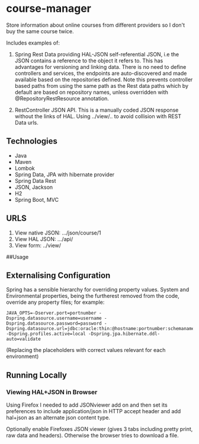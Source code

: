 # course-manager

Store information about online courses from different providers so I don't buy the same course twice.

Includes examples of:

1. Spring Rest Data providing HAL-JSON self-referential JSON, i.e the JSON contains a reference to the object it refers to. This has advantages for versioning and linking data. There is no need to define controllers and services, the endpoints are auto-discovered and made available based on the repositories defined. Note this prevents controller based paths from using the same path as the Rest data paths which by default are based on repository names, unless overridden with @RepositoryRestResource annotation.

2. RestController JSON API. This is a manually coded JSON response without the links of HAL. Using ../view/.. to avoid collision with REST Data urls.
 


## Technologies

- Java
- Maven
- Lombok
- Spring Data, JPA with hibernate provider
- Spring Data Rest
- JSON, Jackson
- H2
- Spring Boot, MVC

## URLS

1. View native JSON:  .../json/course/1
2. View HAL JSON:     .../api/
3. View form:         ../view/


##Usage

## Externalising Configuration

Spring has a sensible hierarchy for overriding property values. System and Environmental properties, being the furtherest removed from the code, override any property files; for example:
```
JAVA_OPTS=-Dserver.port=portnumber -Dspring.datasource.username=username -Dspring.datasource.password=password -Dspring.datasource.url=jdbc:oracle:thin:@hostname:portnumber:schemaname -Dspring.profiles.active=local -Dspring.jpa.hibernate.ddl-auto=validate 
```
(Replacing the placeholders with correct values relevant for each environment)


## Running Locally

### Viewing HAL+JSON in Browser

Using Firefox I needed to add JSONviewer add on and then set its preferences to include application/json in HTTP accept header and add hal+json as an alternate json content type. 

Optionally enable Firefoxes JSON viewer (gives 3 tabs including pretty print, raw data and headers).  Otherwise the browser tries to download a file.
